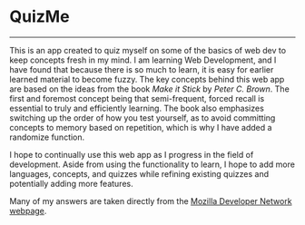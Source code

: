 # QuizMe

___


This is an app created to quiz myself on some of the basics of web dev to keep concepts fresh in my mind. I am learning Web Development, and I have found that because there is so much to learn, it is easy for earlier learned material to become fuzzy. The key concepts behind this web app are based on the ideas from the book *Make it Stick* by *Peter C. Brown*. The first and foremost concept being that semi-frequent, forced recall is essential to truly and efficiently learning. The book also emphasizes switching up the order of how you test yourself, as to avoid committing concepts to memory based on repetition, which is why I have added a randomize function.

I hope to continually use this web app as I progress in the field of development. Aside from using the functionality to learn, I hope to add more languages, concepts, and quizzes while refining existing quizzes and potentially adding more features.

Many of my answers are taken directly from the [Mozilla Developer Network webpage](https://developer.mozilla.org/en-US/).